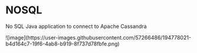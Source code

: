 # NOSQL

<p>No SQL Java application to connect to Apache Cassandra</p>
![image](https://user-images.githubusercontent.com/57266486/194778021-b4d164c7-19f6-4ab8-b919-8f737d78fbfe.png)

